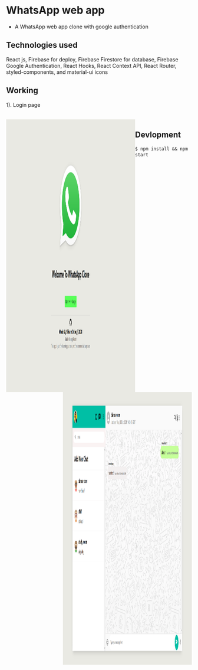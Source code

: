 # WhatsApp web app
- A WhatsApp web app clone with google authentication


## Technologies used
 React js, Firebase for deploy, Firebase Firestore for database, Firebase Google Authentication, React Hooks, React Context API, React Router, styled-components, and material-ui icons

## Working
1). Login page

<p align = "center"> <br/>
<img align="left" src="images/login.png" alt="Main Screen" width="350px" height="739px">
<img align="right" src="images/mainApp.png" alt="Leopard Detected" width="350px" height="739px">

## Devlopment

```
$ npm install && npm start
```




